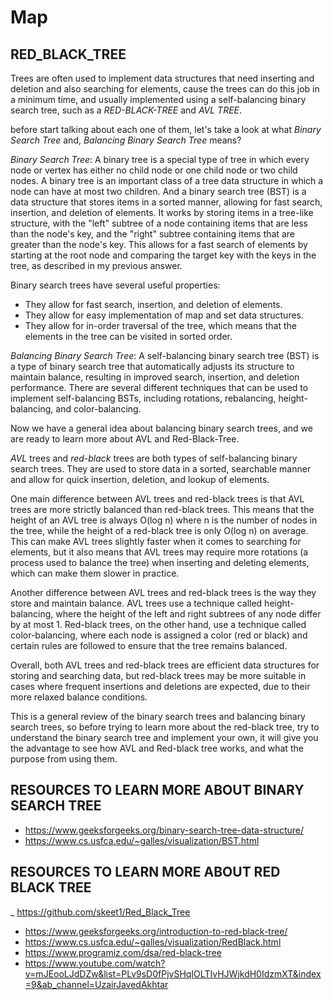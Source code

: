 # Map
## RED_BLACK_TREE

Trees are often used to implement data structures that need inserting and deletion and also searching for elements, cause the trees can do this job in a minimum time, and usually implemented using a self-balancing binary search tree, such as a *RED-BLACK-TREE* and *AVL TREE*.

before start talking about each one of them, let's take a look at what *Binary Search Tree* and, *Balancing Binary Search Tree* means?

*Binary Search Tree*:
A binary tree is a special type of tree in which every node or vertex has either no child node or one child node or two child nodes. A binary tree is an important class of a tree data structure in which a node can have at most two children.
And a binary search tree (BST) is a data structure that stores items in a sorted manner, allowing for fast search, insertion, and deletion of elements. It works by storing items in a tree-like structure, with the "left" subtree of a node containing items that are less than the node's key, and the "right" subtree containing items that are greater than the node's key. This allows for a fast search of elements by starting at the root node and comparing the target key with the keys in the tree, as described in my previous answer.

Binary search trees have several useful properties:

- They allow for fast search, insertion, and deletion of elements.
- They allow for easy implementation of map and set data structures.
- They allow for in-order traversal of the tree, which means that the elements in the tree can be visited in sorted order.

*Balancing Binary Search Tree*:
A self-balancing binary search tree (BST) is a type of binary search tree that automatically adjusts its structure to maintain balance, resulting in improved search, insertion, and deletion performance. There are several different techniques that can be used to implement self-balancing BSTs, including rotations, rebalancing, height-balancing, and color-balancing.

Now we have a general idea about balancing binary search trees, and we are ready to learn more about AVL and Red-Black-Tree.

*AVL* trees and *red-black* trees are both types of self-balancing binary search trees. They are used to store data in a sorted, searchable manner and allow for quick insertion, deletion, and lookup of elements.

One main difference between AVL trees and red-black trees is that AVL trees are more strictly balanced than red-black trees. This means that the height of an AVL tree is always O(log n) where n is the number of nodes in the tree, while the height of a red-black tree is only O(log n) on average. This can make AVL trees slightly faster when it comes to searching for elements, but it also means that AVL trees may require more rotations (a process used to balance the tree) when inserting and deleting elements, which can make them slower in practice.

Another difference between AVL trees and red-black trees is the way they store and maintain balance. AVL trees use a technique called height-balancing, where the height of the left and right subtrees of any node differ by at most 1. Red-black trees, on the other hand, use a technique called color-balancing, where each node is assigned a color (red or black) and certain rules are followed to ensure that the tree remains balanced.

Overall, both AVL trees and red-black trees are efficient data structures for storing and searching data, but red-black trees may be more suitable in cases where frequent insertions and deletions are expected, due to their more relaxed balance conditions.

This is a general review of the binary search trees and balancing binary search trees, so before trying to learn more about the red-black tree, try to understand the binary search tree and implement your own, it will give you the advantage to see how AVL and Red-black tree works, and what the purpose from using them.

## RESOURCES TO LEARN MORE ABOUT BINARY SEARCH TREE

  - https://www.geeksforgeeks.org/binary-search-tree-data-structure/
  - https://www.cs.usfca.edu/~galles/visualization/BST.html

## RESOURCES TO LEARN MORE ABOUT RED BLACK TREE

  _ https://github.com/skeet1/Red_Black_Tree
  - https://www.geeksforgeeks.org/introduction-to-red-black-tree/
  - https://www.cs.usfca.edu/~galles/visualization/RedBlack.html
  - https://www.programiz.com/dsa/red-black-tree
  - https://www.youtube.com/watch?v=mJEooLJdDZw&list=PLv9sD0fPjvSHqIOLTIvHJWjkdH0IdzmXT&index=9&ab_channel=UzairJavedAkhtar
